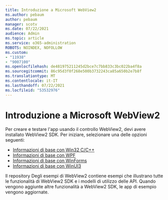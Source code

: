 ```yaml
---
title: Introduzione a Microsoft WebView2
ms.author: pebaum
author: pebaum
manager: scotv
ms.date: 07/22/2021
audience: Admin
ms.topic: article
ms.service: o365-administration
ROBOTS: NOINDEX, NOFOLLOW
ms.custom:
- "11938"
- "9007100"
ms.openlocfilehash: de481975211245d2bce7c7bb833c3bc022ba4f8a
ms.sourcegitcommit: 86c95d3f0f268e500b3732243ca85a650b2e7b8f
ms.translationtype: MT
ms.contentlocale: it-IT
ms.lasthandoff: 07/22/2021
ms.locfileid: "53532976"
---
```

# <a name="get-started-with-microsoft-webview2"></a>Introduzione a Microsoft WebView2

Per creare e testare l'app usando il controllo WebView2, devi avere installato WebView2 SDK. Per iniziare, selezionare una delle opzioni seguenti:

- [Informazioni di base con Win32 C/C++](/microsoft-edge/webview2/get-started/win32)
- [Informazioni di base con WPF](/microsoft-edge/webview2/get-started/wpf)
- [Informazioni di base con WinForms](/microsoft-edge/webview2/get-started/winforms)
- [Informazioni di base con WinUI3](/microsoft-edge/webview2/get-started/winui)

Il repository Degli esempi di WebView2 contiene esempi che illustrano tutte le funzionalità di WebView2 SDK e i modelli di utilizzo delle API. Quando vengono aggiunte altre funzionalità a WebView2 SDK, le app di esempio vengono aggiornate.

